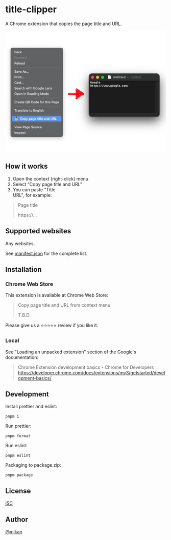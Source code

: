 # title-clipper

A Chrome extension that copies the page title and URL.

![](screenshot.png)

## How it works

1. Open the context (right-click) menu
2. Select "Copy page title and URL"
3. You can paste "Title <BR> URL", for example:

> Page title
>
> https://...

## Supported websites

Any websites.

See [manifest.json](manifest.json) for the complete list.

## Installation

### Chrome Web Store

This extension is available at Chrome Web Store:

> Copy page title and URL from context menu
>
> T.B.D.

Please give us a ⭐️⭐️⭐️⭐️⭐️ review if you like it.

### Local

See "Loading an unpacked extension" section of the Google's documentation:

> Chrome Extension development basics - Chrome for Developers
> https://developer.chrome.com/docs/extensions/mv3/getstarted/development-basics/

## Development

Install prettier and eslint:

```
pnpm i
```

Run prettier:

```
pnpm format
```

Run eslint:

```
pnpm eslint
```

Packaging to package.zip:

```
pnpm package
```

## License

[ISC](LICENSE)

## Author

[@mikan](https://github.com/mikan)
